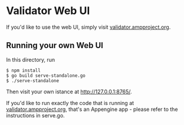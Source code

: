 <!---
Copyright 2015 The AMP HTML Authors. All Rights Reserved.

Licensed under the Apache License, Version 2.0 (the "License");
you may not use this file except in compliance with the License.
You may obtain a copy of the License at

      http://www.apache.org/licenses/LICENSE-2.0

Unless required by applicable law or agreed to in writing, software
distributed under the License is distributed on an "AS-IS" BASIS,
WITHOUT WARRANTIES OR CONDITIONS OF ANY KIND, either express or implied.
See the License for the specific language governing permissions and
limitations under the License.
-->
# Validator Web UI

If you'd like to use the web UI, simply visit [validator.ampproject.org](https://validator.ampproject.org/).

## Running your own Web UI

In this directory, run

```
$ npm install
$ go build serve-standalone.go
$ ./serve-standalone
```

Then visit your own istance at http://127.0.0.1:8765/.

If you'd like to run exactly the code that is running at
[validator.ampproject.org](https://validator.ampproject.org/), that's an
Appengine app - please refer to the instructions in serve.go.
